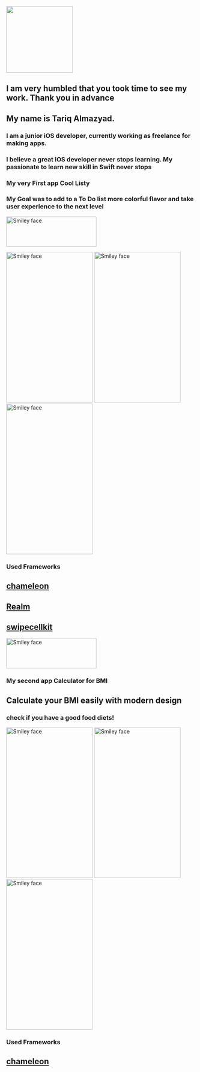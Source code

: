   <img src="https://user-images.githubusercontent.com/34104180/73288242-9ce8f980-41c8-11ea-8634-b135595fd6dc.png" height="177" width="177">

## I am very humbled that you took time to see my work. Thank you in advance
## My name is Tariq Almazyad. 
### I am a junior iOS developer, currently working as freelance for making apps. 
### I believe a great iOS developer never stops learning. My passionate to learn new skill in Swift never stops
### My very First app **Cool Listy**
### My Goal was to add to a To Do list more colorful flavor and take user experience to the next level
 <a href="https://apps.apple.com/app/id1495567728">
<img src="https://user-images.githubusercontent.com/34104180/72784308-835b1700-3bf6-11ea-9de3-96ef3b5ddb61.png" alt="Smiley face" height="80" width="240">
</a>

<p>
<img src="https://user-images.githubusercontent.com/34104180/73143067-c0466400-4063-11ea-9b13-66a4c358682b.gif" alt="Smiley face" height="400" width="230">
 <img src="https://user-images.githubusercontent.com/34104180/73143133-6befb400-4064-11ea-887d-feaf2c6ead4d.gif" alt="Smiley face" height="400" width="230">
 
  <img src="https://user-images.githubusercontent.com/34104180/73143166-c4bf4c80-4064-11ea-9f8b-079358917fd0.gif" alt="Smiley face" height="400" width="230">
</p>

### Used Frameworks
## <a href="https://github.com/viccalexander/Chameleon">chameleon</a>
## <a href="https://realm.io/">Realm</a>
## <a href="https://github.com/SwipeCellKit/SwipeCellKit">swipecellkit</a>


 <a href="https://apps.apple.com/app/id1496163443">
<img src="https://user-images.githubusercontent.com/34104180/72784308-835b1700-3bf6-11ea-9de3-96ef3b5ddb61.png" alt="Smiley face" height="80" width="240">
</a>

### My second app **Calculator for BMI**
<h2> Calculate your BMI easily with modern design </h2>

<h3> check if you have a good food diets!</h3>

<p>
<img src="https://user-images.githubusercontent.com/34104180/73141891-cb46c780-4056-11ea-8070-465b48be825f.gif" alt="Smiley face" height="400" width="230">
 
 <img src="https://user-images.githubusercontent.com/34104180/73141922-34c6d600-4057-11ea-8e21-6f21561dfaf3.gif" alt="Smiley face" height="400" width="230">
 
 <img src="https://user-images.githubusercontent.com/34104180/73142024-11505b00-4058-11ea-824a-b38e3de5d20f.gif" alt="Smiley face" height="400" width="230">

</p>

### Used Frameworks
## <a href="https://github.com/viccalexander/Chameleon">chameleon</a>














